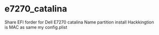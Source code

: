 # e7270_catalina
Share EFI forder for Dell E7270 catalina
Name partition install Hackkingtion is MAC as same my config.plist
